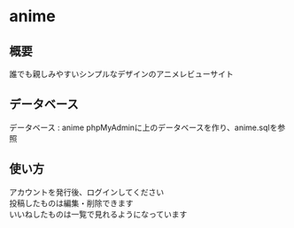 # anime

## 概要
誰でも親しみやすいシンプルなデザインのアニメレビューサイト

## データベース
データベース : anime
phpMyAdminに上のデータベースを作り、anime.sqlを参照

## 使い方
アカウントを発行後、ログインしてください  
投稿したものは編集・削除できます  
いいねしたものは一覧で見れるようになっています
